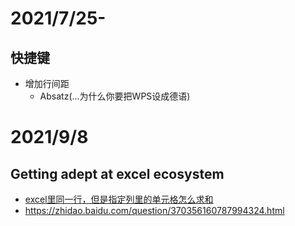 # 2021/7/25-
## 快捷键
- 增加行间距
  - Absatz(...为什么你要把WPS设成德语)

# 2021/9/8
## Getting adept at excel ecosystem
- [excel里同一行，但是指定列里的单元格怎么求和](https://zhidao.baidu.com/question/2077152369354191028)
- https://zhidao.baidu.com/question/370356160787994324.html